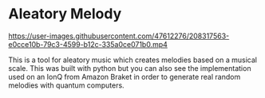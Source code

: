 # Aleatory Melody

https://user-images.githubusercontent.com/47612276/208317563-e0cce10b-79c3-4599-b12c-335a0ce071b0.mp4

This is a tool for aleatory music which creates melodies based on a musical scale. This was built with python but you can also see the implementation 
used on an IonQ from Amazon Braket in order to generate real random melodies with quantum computers.

